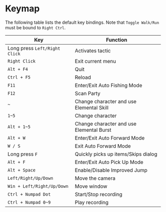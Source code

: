 # Keymap

The following table lists the default key bindings. Note that
`Toggle Walk/Run` must be bound to `Right Ctrl`.

| Key                           | Function                                 |
| ----------------------------- | ---------------------------------------- |
| Long press `Left/Right Click` | Activates tactic                         |
| `Right Click`                 | Exit current menu                        |
| `Alt + F4`                    | Quit                                     |
| `Ctrl + F5`                   | Reload                                   |
| `F11`                         | Enter/Exit Auto Fishing Mode             |
| `F12`                         | Scan Party                               |
| `~`                           | Change character and use Elemental Skill |
| `1~5`                         | Change character                         |
| `Alt + 1~5`                   | Change character and use Elemental Burst |
| `Alt + W`                     | Enter/Exit Auto Forward Mode             |
| `W / S`                       | Exit Auto Forward Mode                   |
| Long press `F`                | Quickly picks up items/Skips dialog      |
| `Alt + F`                     | Enter/Exit Auto Pick Up Mode             |
| `Alt + Space`                 | Enable/Disable Improved Jump             |
| `Left/Right/Up/Down`          | Move the camera                          |
| `Win + Left/Right/Up/Down`    | Move window                              |
| `Ctrl + Numpad Dot`           | Start/Stop recording                     |
| `Ctrl + Numpad 0~9`           | Play recording                           |
